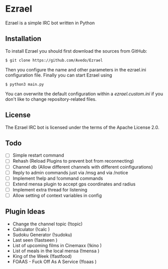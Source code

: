 Ezrael
======

Ezrael is a simple IRC bot written in Python

## Installation

To install Ezrael you should first download the sources from GitHub:

    $ git clone https://github.com/Avedo/Ezrael

Then you configure the name and other parameters in the ezrael.ini configuration file. Finally you can start Ezrael using

    $ python3 main.py

You can overwrite the default configuration within a *ezrael.custom.ini* if you don't like to change repository-related files.

## License

The Ezrael IRC bot is licensed under the terms of the Apache License 2.0.

## Todo

- [ ] Simple restart command 
- [ ] Rehash (Reload Plugins to prevent bot from reconnecting)
- [ ] Channel db (Allow different channels with different coinfigurations)
- [ ] Reply to admin commands just via /msg and via /notice 
- [ ] Implement !help and !command commands
- [ ] Extend mensa plugin to accept gps coordinates and radius
- [ ] Implement extra thread for listening
- [ ] Allow setting of context variables in config

## Plugin Ideas

- Change the channel topic (!topic)
- Calculator (!calc <expression>)
- Sudoku Generator (!sudoku)
- Last seen (!lastseen <username>)
- List of upcoming films in Cinemaxx (!kino <city>)
- List of meals in the local mensa (!mensa <city> <mensa> <day>)
- King of the Week (!fastfood)
- FOAAS - Fuck Off As A Service (!foaas <api-paths>)
